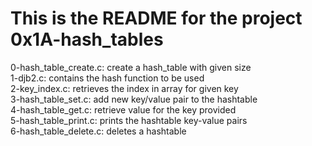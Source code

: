 # This is the README for the project 0x1A-hash_tables
0-hash_table_create.c: create a hash_table with given size    
1-djb2.c: contains the hash function to be used     
2-key_index.c: retrieves the index in array for given key     
3-hash_table_set.c: add new key/value pair to the hashtable    
4-hash_table_get.c: retrieve value for the key provided     
5-hash_table_print.c: prints the hashtable key-value pairs     
6-hash_table_delete.c: deletes a hashtable
